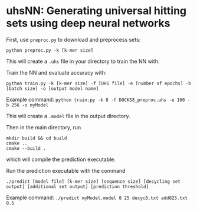 # uhsNN: Generating universal hitting sets using deep neural networks

First, use `preproc.py` to download and preprocess sets:

`python preproc.py -k [k-mer size]`

This will create a `.uhs` file in your directory to train the NN with.

Train the NN and evaluate accuracy with:

`python train.py -k [k-mer size] -f [UHS file] -e [number of epochs] -b [batch size] -o [output model name]`

Example command: `python train.py -k 8 -f DOCKS8_preproc.uhs -e 100 -b 256 -o myModel`

This will create a `.model` file in the output directory.

Then in the main directory, run

`mkdir build && cd build`<br>
`cmake ..`<br>
`cmake --build .`

which will compile the prediction executable.

Run the prediction executable with the command

`./predict [model file] [k-mer size] [sequence size] [decycling set output] [additional set output] [prediction threshold]`

Example command: `./predict myModel.model 8 25 decyc8.txt add825.txt 0.5`




